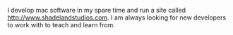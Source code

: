 

I develop mac software in my spare time and run a site called http://www.shadelandstudios.com. I am always looking for new developers to work with to teach and learn from.